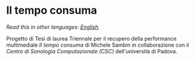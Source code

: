 # **Il tempo consuma**
*Read this in other languages: [English](README.en.md).*

Progetto di Tesi di laurea Triennale per il recupero della performance multimediale _Il tempo consuma_ di Michele Sambin in collaborazione con il _Centro di Sonologia Computazionale (CSC)_ dell'università di Padova.
